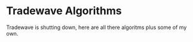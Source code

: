 # Tradewave Algorithms
Tradewave is shutting down, here are all there algoritms plus some of my own.

